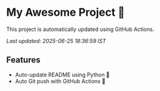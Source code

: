 # My Awesome Project 🚀

This project is automatically updated using GitHub Actions.

_Last updated: 2025-06-25 18:36:59 IST_

## Features
- Auto-update README using Python 🐍
- Auto Git push with GitHub Actions 🤖
